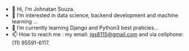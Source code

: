 - 👋 Hi, I’m Johnatan Souza.
- 👀 I’m interested in data science, backend development and machine learning ...
- 🌱 I’m currently learning Django and Python3 best praticies...
- 📫 How to reach me : my email: jgs8115@gmail.com and via cellphone: (11) 95591-6117.

<!---
veryjoh/veryjoh is a ✨ special ✨ repository because its `README.md` (this file) appears on your GitHub profile.
You can click the Preview link to take a look at your changes.
--->
